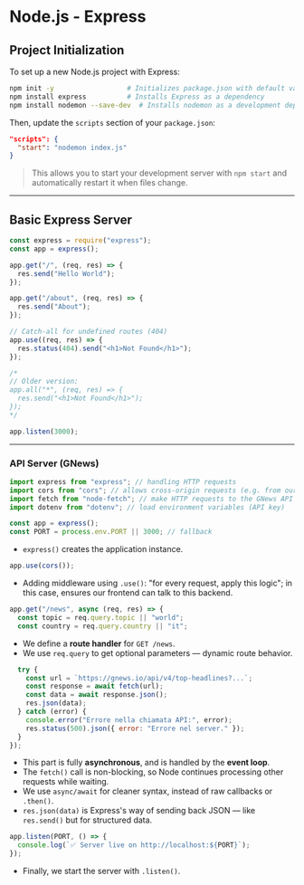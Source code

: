 # Node.js - Express

## Project Initialization

To set up a new Node.js project with Express:

```bash
npm init -y                  # Initializes package.json with default values
npm install express          # Installs Express as a dependency
npm install nodemon --save-dev  # Installs nodemon as a development dependency
```

Then, update the `scripts` section of your `package.json`:

```json
"scripts": {
  "start": "nodemon index.js"
}
```

> This allows you to start your development server with `npm start` and automatically restart it when files change.

---

## Basic Express Server

```js
const express = require("express");
const app = express();

app.get("/", (req, res) => {
  res.send("Hello World");
});

app.get("/about", (req, res) => {
  res.send("About");
});

// Catch-all for undefined routes (404)
app.use((req, res) => {
  res.status(404).send("<h1>Not Found</h1>");
});

/* 
// Older version:
app.all("*", (req, res) => { 
  res.send("<h1>Not Found</h1>");
});
*/

app.listen(3000);
```

---

### API Server (GNews)

```js
import express from "express"; // handling HTTP requests
import cors from "cors"; // allows cross-origin requests (e.g. from our frontend React app)
import fetch from "node-fetch"; // make HTTP requests to the GNews API
import dotenv from "dotenv"; // load environment variables (API key)

const app = express();
const PORT = process.env.PORT || 3000; // fallback
```

- `express()` creates the application instance.

```js
app.use(cors());
```

- Adding middleware using `.use()`: "for every request, apply this logic"; in this case, ensures our frontend can talk to this backend.

```js
app.get("/news", async (req, res) => {
  const topic = req.query.topic || "world";
  const country = req.query.country || "it";
```

- We define a **route handler** for `GET /news`.
- We use `req.query` to get optional parameters — dynamic route behavior.

```js
  try {
    const url = `https://gnews.io/api/v4/top-headlines?...`;
    const response = await fetch(url);
    const data = await response.json();
    res.json(data);
  } catch (error) {
    console.error("Errore nella chiamata API:", error);
    res.status(500).json({ error: "Errore nel server." });
  }
});
```

- This part is fully **asynchronous**, and is handled by the **event loop**.
- The `fetch()` call is non-blocking, so Node continues processing other requests while waiting.
- We use `async/await` for cleaner syntax, instead of raw callbacks or `.then()`.
- `res.json(data)` is Express's way of sending back JSON — like `res.send()` but for structured data.

```js
app.listen(PORT, () => {
  console.log(`✅ Server live on http://localhost:${PORT}`);
});
```

- Finally, we start the server with `.listen()`.
